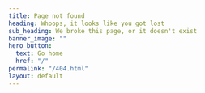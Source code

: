 ```yaml
---
title: Page not found
heading: Whoops, it looks like you got lost
sub_heading: We broke this page, or it doesn't exist
banner_image: ""
hero_button:
  text: Go home
  href: "/"
permalink: "/404.html"
layout: default
---
```

